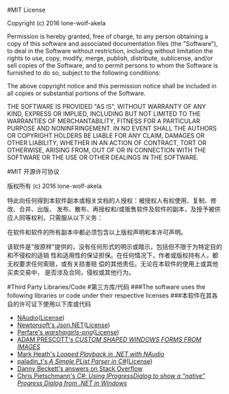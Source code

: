 #MIT License

Copyright (c) 2016 lone-wolf-akela

Permission is hereby granted, free of charge, to any person obtaining a copy
of this software and associated documentation files (the "Software"), to deal
in the Software without restriction, including without limitation the rights
to use, copy, modify, merge, publish, distribute, sublicense, and/or sell
copies of the Software, and to permit persons to whom the Software is
furnished to do so, subject to the following conditions:

The above copyright notice and this permission notice shall be included in all
copies or substantial portions of the Software.

THE SOFTWARE IS PROVIDED "AS IS", WITHOUT WARRANTY OF ANY KIND, EXPRESS OR
IMPLIED, INCLUDING BUT NOT LIMITED TO THE WARRANTIES OF MERCHANTABILITY,
FITNESS FOR A PARTICULAR PURPOSE AND NONINFRINGEMENT. IN NO EVENT SHALL THE
AUTHORS OR COPYRIGHT HOLDERS BE LIABLE FOR ANY CLAIM, DAMAGES OR OTHER
LIABILITY, WHETHER IN AN ACTION OF CONTRACT, TORT OR OTHERWISE, ARISING FROM,
OUT OF OR IN CONNECTION WITH THE SOFTWARE OR THE USE OR OTHER DEALINGS IN THE
SOFTWARE.

#MIT 开源许可协议

版权所有 (c) 2016 lone-wolf-akela

特此向任何得到本软件副本或相关文档的人授权：被授权人有权使用、复制、修改、合并、出版、
发布、散布、再授权和/或贩售软件及软件的副本，及授予被供应人同等权利，只需服从以下义务：

在软件和软件的所有副本中都必须包含以上版权声明和本许可声明。

该软件是"按原样"提供的，没有任何形式的明示或暗示，包括但不限于为特定目的和不侵权的适销
性和适用性的保证担保。在任何情况下，作者或版权持有人，都无权要求任何索赔，或有关损害赔
偿的其他责任。无论在本软件的使用上或其他买卖交易中， 是否涉及合同，侵权或其他行为。

#Third Party Libraries/Code
#第三方库/代码
###The software uses the following libraries or code under their respective licenses
###本软件在其各自的许可证下使用以下库或代码
* [NAudio](http://naudio.codeplex.com/)([License](https://github.com/naudio/NAudio/blob/master/license.txt))
* [Newtonsoft's Json.NET](http://www.newtonsoft.com/json)([License](https://github.com/JamesNK/Newtonsoft.Json/blob/master/LICENSE.md))
* [Perfare's *warshipgirls-png*](https://github.com/Perfare/warshipgirls-png)([License](https://github.com/Perfare/warshipgirls-png/blob/master/LICENSE))
* [ADAM PRESCOTT's *CUSTOM SHAPED WINDOWS FORMS FROM IMAGES*](https://adamprescott.net/2012/03/02/custom-shaped-windows-forms-from-images/)
* [Mark Heath's *Looped Playback in .NET with NAudio*](http://mark-dot-net.blogspot.com/2009/10/looped-playback-in-net-with-naudio.html)
* [paladin_t's *A Simple PList Parser in C#*](https://www.codeproject.com/Tips/406235/A-Simple-PList-Parser-in-Csharp)([License](https://www.codeproject.com/info/cpol10.aspx))
* [Danny Beckett's answers on Stack Overflow](http://stackoverflow.com/questions/217902/reading-writing-an-ini-file)
* [Chris Pietschmann's *C#: Using IProgressDialog to show a “native” Progress Dialog from .NET in Windows*](http://pietschsoft.com/post/2009/08/17/CSharp-IProgressDialog-Show-Native-Progress-Dialog-from-dotNet-in-Windows)
